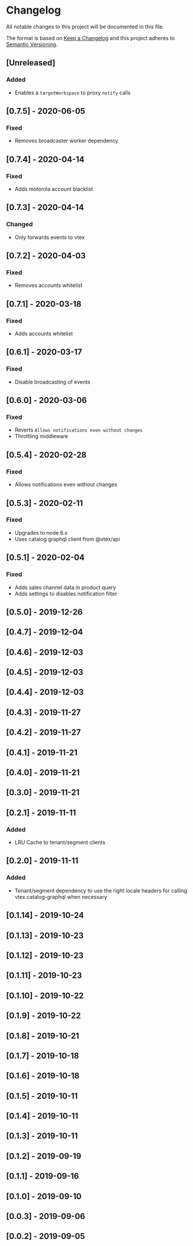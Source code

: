 # Changelog

All notable changes to this project will be documented in this file.

The format is based on [Keep a Changelog](http://keepachangelog.com/en/1.0.0/)
and this project adheres to [Semantic Versioning](http://semver.org/spec/v2.0.0.html).

## [Unreleased]

### Added

- Enables a `targetWorkspace` to proxy `notify` calls

## [0.7.5] - 2020-06-05

### Fixed

- Removes broadcaster worker dependency

## [0.7.4] - 2020-04-14

### Fixed

- Adds motorola account blacklist

## [0.7.3] - 2020-04-14

### Changed

- Only forwards events to vtex

## [0.7.2] - 2020-04-03

### Fixed

- Removes accounts whitelist

## [0.7.1] - 2020-03-18

### Fixed

- Adds accounts whitelist

## [0.6.1] - 2020-03-17

### Fixed

- Disable broadcasting of events

## [0.6.0] - 2020-03-06

### Fixed

- Reverts `Allows notifications even without changes`
- Throttling middleware

## [0.5.4] - 2020-02-28

### Fixed

- Allows notifications even without changes

## [0.5.3] - 2020-02-11

### Fixed

- Upgrades to node 6.x
- Uses catalog graphql client from @vtex/api

## [0.5.1] - 2020-02-04

### Fixed

- Adds sales channel data in product query
- Adds settings to disables notification filter

## [0.5.0] - 2019-12-26

## [0.4.7] - 2019-12-04

## [0.4.6] - 2019-12-03

## [0.4.5] - 2019-12-03

## [0.4.4] - 2019-12-03

## [0.4.3] - 2019-11-27

## [0.4.2] - 2019-11-27

## [0.4.1] - 2019-11-21

## [0.4.0] - 2019-11-21

## [0.3.0] - 2019-11-21

## [0.2.1] - 2019-11-11

### Added

- LRU Cache to tenant/segment clients

## [0.2.0] - 2019-11-11

### Added

- Tenant/segment dependency to use the right locale headers for calling vtex.catalog-graphql when necessary

## [0.1.14] - 2019-10-24

## [0.1.13] - 2019-10-23

## [0.1.12] - 2019-10-23

## [0.1.11] - 2019-10-23

## [0.1.10] - 2019-10-22

## [0.1.9] - 2019-10-22

## [0.1.8] - 2019-10-21

## [0.1.7] - 2019-10-18

## [0.1.6] - 2019-10-18

## [0.1.5] - 2019-10-11

## [0.1.4] - 2019-10-11

## [0.1.3] - 2019-10-11

## [0.1.2] - 2019-09-19

## [0.1.1] - 2019-09-16

## [0.1.0] - 2019-09-10

## [0.0.3] - 2019-09-06

## [0.0.2] - 2019-09-05
